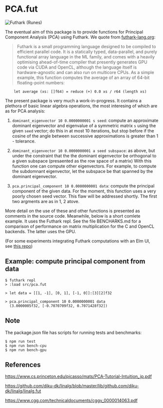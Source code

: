 # PCA.fut

![Futhark (Runes)](./no-y-rune-hafstad.jpg)

The eventual aim of this package is to provide functions for Principal Component Analysis (PCA) using Futhark.  We quote from [futhark-lang.org](https://futhark-lang.org/):

> Futhark is a small programming language designed to be compiled to efficient parallel code. It is a statically typed, data-parallel, and purely functional array language in the ML family, and comes with a heavily optimising ahead-of-time compiler that presently generates GPU code via CUDA and OpenCL, although the language itself is hardware-agnostic and can also run on multicore CPUs. As a simple example, this function computes the average of an array of 64-bit floating-point numbers:
```
    let average (xs: []f64) = reduce (+) 0.0 xs / r64 (length xs)
```

The present package is very much a work-in-progress. It contains a plethora of basic linear algebra operations, the most interesing of which are as for PCA analysis:

1. `dominant_eigenvector 10 0.0000000001 s seed`: compute an approximate dominant eigenvector and eigenvalue of a symmetric matrix `s` using the given `seed` vector; do this in at most 10 iterations, but stop before if the cosine of the angle between successive approximations is greater than 1 - tolerance.

2. `dominant_eigenvector 10 0.0000000001 a seed subspace`: as above, but under the constraint that the the dominant eigenvector be orthogonal to a given subspace (presaented as the row space of a matrix)  With this function one can compute other eigenvectors. For example, to compute the subdomnant eigenvector, let the subspace be that spanned by the dominant eigenvector.

3. `pca.principal_component 10 0.0000000001 data`: compute the principal component of the given data.  For the moment, this function uses a very poorly chosen seed vector.  This flaw will be addressed shortly.  The first two argments are as in 1, 2 atove.

More detail on the use of these and other functions is presented as comments in the source code.  Meanwhile, below is a short comlete example.  It uses the Futhark repl.  See the file BENCHARKS.md for
a comparison of performance on matrix multiplication for the C and OpenCL backends.  The latter
uses the GPU.

(For some experiments integrating Futhark computations with an Elm UI, see [this repo](https://github.com/jxxcarlson/heat-futhark))

## Example: compute principal component from data


```
$ futhark repl
> :load src/pca.fut

> let data = [[1, -1], [0, 1], [-1, 0]]:[3][2]f32

> pca.principal_component 10 0.0000000001 data
  (3.0000005f32, [-0.7070709f32, 0.7071428f32])

```

## Note

The package.json file has scripts for running tests and benchmarks:

```
$ npm run test
$ npm run bench-cpu
$ npm run bench-gpu
```

## References

https://www.cs.princeton.edu/picasso/mats/PCA-Tutorial-Intuition_jp.pdf

https://github.com/diku-dk/linalg/blob/master/lib/github.com/diku-dk/linalg/linalg.fut

https://www.cgg.com/technicaldocuments/cggv_0000014063.pdf
